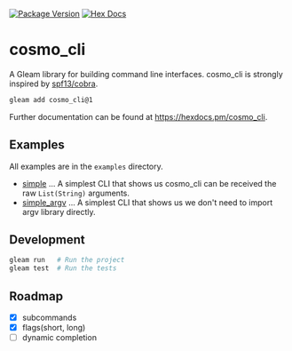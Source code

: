 [![Package Version](https://img.shields.io/hexpm/v/cosmo_cli)](https://hex.pm/packages/cosmo_cli)
[![Hex Docs](https://img.shields.io/badge/hex-docs-ffaff3)](https://hexdocs.pm/cosmo_cli/)

# cosmo_cli

A Gleam library for building command line interfaces.
cosmo_cli is strongly inspired by [spf13/cobra](https://github.com/spf13/cobra).

```sh
gleam add cosmo_cli@1
```

Further documentation can be found at <https://hexdocs.pm/cosmo_cli>.

## Examples

All examples are in the `examples` directory.

- [simple](./examples/simple) ... A simplest CLI that shows us cosmo_cli can be received the raw `List(String)` arguments.
- [simple_argv](./examples/simple_argv) ... A simplest CLI that shows us we don't need to import argv library directly.

## Development

```sh
gleam run   # Run the project
gleam test  # Run the tests
```

## Roadmap

- [x] subcommands
- [x] flags(short, long)
- [ ] dynamic completion

